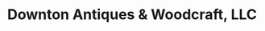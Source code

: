 ---
title: "Downton Antiques & Woodcraft, LLC"
url: /beaufort/downton-antiques-und-woodcraft-llc/
shop: Antiquitäten
---